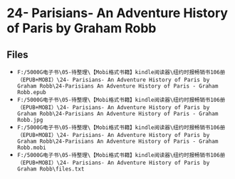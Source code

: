 # 24- Parisians- An Adventure History of Paris by Graham Robb

## Files

- `F:/5000G电子书\05-待整理\【Mobi格式书籍】kindle阅读器\纽约时报畅销书106册（EPUB+MOBI）\24- Parisians- An Adventure History of Paris by Graham Robb\24-Parisians An Adventure History of Paris - Graham Robb.epub`
- `F:/5000G电子书\05-待整理\【Mobi格式书籍】kindle阅读器\纽约时报畅销书106册（EPUB+MOBI）\24- Parisians- An Adventure History of Paris by Graham Robb\24-Parisians An Adventure History of Paris - Graham Robb.jpg`
- `F:/5000G电子书\05-待整理\【Mobi格式书籍】kindle阅读器\纽约时报畅销书106册（EPUB+MOBI）\24- Parisians- An Adventure History of Paris by Graham Robb\24-Parisians An Adventure History of Paris - Graham Robb.mobi`
- `F:/5000G电子书\05-待整理\【Mobi格式书籍】kindle阅读器\纽约时报畅销书106册（EPUB+MOBI）\24- Parisians- An Adventure History of Paris by Graham Robb\files.txt`
